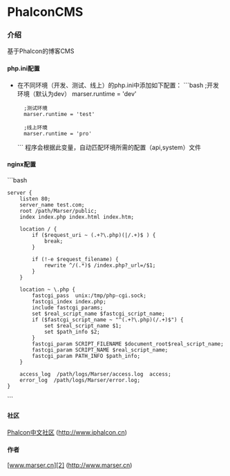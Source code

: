 PhalconCMS
=================
### 介绍
基于Phalcon的博客CMS


#### php.ini配置
* 在不同环境（开发、测试、线上）的php.ini中添加如下配置：
	\`\`\`bash
		;开发环境（默认为dev）
		marser.runtime = 'dev'
		
		;测试环境
		marser.runtime = 'test'
		
		;线上环境
		marser.runtime = 'pro'
	\`\`\`
	程序会根据此变量，自动匹配环境所需的配置（api,system）文件

#### nginx配置
\`\`\`bash

	server {
	    listen 80;
	    server_name test.com;
	    root /path/Marser/public;
	    index index.php index.html index.htm;
	
	    location / {
	        if ($request_uri ~ (.+?\.php)(|/.+)$ ) {
	            break;
	        }
	
	        if (!-e $request_filename) {
	            rewrite ^/(.*)$ /index.php?_url=/$1;
	        }
	    }
	
	    location ~ \.php {
	        fastcgi_pass  unix:/tmp/php-cgi.sock;
	        fastcgi_index index.php;
	        include fastcgi_params;
	        set $real_script_name $fastcgi_script_name;
	        if ($fastcgi_script_name ~ "^(.+?\.php)(/.+)$") {
	            set $real_script_name $1;
	            set $path_info $2;
	        }
	        fastcgi_param SCRIPT_FILENAME $document_root$real_script_name;
	        fastcgi_param SCRIPT_NAME $real_script_name;
	        fastcgi_param PATH_INFO $path_info;
	    }
	
	    access_log  /path/logs/Marser/access.log  access;
	    error_log  /path/logs/Marser/error.log;
	}
\`\`\`

#### 社区
[Phalcon中文社区][1] (http://www.iphalcon.cn)

#### 作者
[www.marser.cn][2] (http://www.marser.cn)

[1]:	http://www.iphalcon.cn
[2]:	http://www.marser.cn
